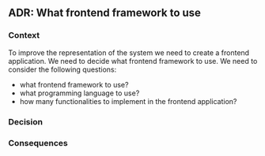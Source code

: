 ## ADR: What frontend framework to use

### Context

To improve the representation of the system we need to create a frontend application. We need to decide what frontend
framework to use. We need to consider the following questions:
- what frontend framework to use?
- what programming language to use?
- how many functionalities to implement in the frontend application?

### Decision

### Consequences
